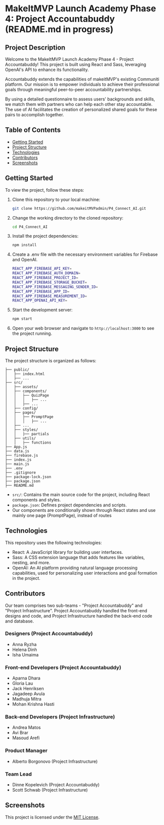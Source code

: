 # MakeItMVP Launch Academy Phase 4: Project Accountabuddy (README.md in progress)

## Project Description

Welcome to the MakeItMVP Launch Academy Phase 4 - Project Accountabuddy! This project is built using React and Sass, leveraging OpenAI's API to enhance its functionality.

Accountabuddy extends the capabilities of makeitMVP's existing Communiti platform. Our mission is to empower individuals to achieve their professional goals through meaningful peer-to-peer accountability partnerships.

By using a detailed questionnaire to assess users' backgrounds and skills, we match them with partners who can help each other stay accountable. The use of AI facilitates the creation of personalized shared goals for these pairs to accomplish together.

## Table of Contents

- [Getting Started](#getting-started)
- [Project Structure](#project-structure)
- [Technologies](#technologies)
- [Contributors](#contributors)
- [Screenshots](#Screenshots)

## Getting Started

To view the project, follow these steps:

1. Clone this repository to your local machine:

   ```bash
   git clone https://github.com/makeitMVPadmin/P4_Connect_AI.git
   ```

2. Change the working directory to the cloned repository:

   ```bash
   cd P4_Connect_AI
   ```

3. Install the project dependencies:

   ```bash
   npm install
   ```

4. Create a .env file with the necessary environment variables for Firebase and OpenAI.

   ```bash
   REACT_APP_FIREBASE_API_KEY=
   REACT_APP_FIREBASE_AUTH_DOMAIN=
   REACT_APP_FIREBASE_PROJECT_ID=
   REACT_APP_FIREBASE_STORAGE_BUCKET=
   REACT_APP_FIREBASE_MESSAGING_SENDER_ID=
   REACT_APP_FIREBASE_APP_ID=
   REACT_APP_FIREBASE_MEASUREMENT_ID=
   REACT_APP_OPENAI_API_KEY=
   ```

5. Start the development server:

   ```bash
   npm start
   ```

6. Open your web browser and navigate to `http://localhost:3000` to see the project running.

## Project Structure

The project structure is organized as follows:

```
├── public/
│   ├── index.html
│   ├── ...
├── src/
│   ├── assets/
│   ├── components/
│   │   ├── QuizPage
│   │   │   ├── ...
│   │   ├── ...
│   ├── config/
│   ├── pages/
│   │   ├── PromptPage
│   │   │   ├── ...
│   ├── ...
│   ├── styles/
│   │   ├── partials
│   ├── utils/
│   │   ├── functions
├── App.js
├── data.js
├── firebase.js
├── index.js
├── main.js
├── .env
├── .gitignore
├── package-lock.json
├── package.json
├── README.md
```

- `src/`: Contains the main source code for the project, including React components and styles.
- `package.json`: Defines project dependencies and scripts.
- Our components are conditionally shown through React states and use mainly one page (PromptPage), instead of routes

## Technologies

This repository uses the following technologies:

- React: A JavaScript library for building user interfaces.
- Sass: A CSS extension language that adds features like variables, nesting, and more.
- OpenAI: An AI platform providing natural language processing capabilities, used for personalizing user interactions and goal formation in the project.

## Contributors

Our team comprises two sub-teams - "Project Accountabuddy" and "Project Infrastructure".
Project Accountabuddy handled the front-end designs and code, and Project Infrastructure handled the back-end code and database.

### Designers (Project Accountabuddy)

- Anna Ryzha
- Helena Dinh
- Isha Umaima

### Front-end Developers (Project Accountabuddy)

- Aparna Dhara
- Gloria Lau
- Jack Henriksen
- Jagadeep Avula
- Madhuja Mitra
- Mohan Krishna Hasti

### Back-end Developers (Project Infrastructure)

- Andrea Matos
- Avi Brar
- Masoud Arefi

### Product Manager

- Alberto Borgonovo (Project Infrastructure)

### Team Lead

- Dinne Kopelevich (Project Accountabuddy)
- Scott Schwab (Project Infrastructure)

## Screenshots

This project is licensed under the [MIT License](LICENSE).

```

```

```

```
